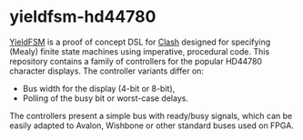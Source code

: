 # yieldfsm-hd44780

[YieldFSM](https://github.com/tilk/yieldfsm) is a proof of concept DSL for [Clash](https://clash-lang.org/) designed for specifying (Mealy)
finite state machines using imperative, procedural code.
This repository contains a family of controllers for the popular HD44780 character displays.
The controller variants differ on:

* Bus width for the display (4-bit or 8-bit),
* Polling of the busy bit or worst-case delays.

The controllers present a simple bus with ready/busy signals, which can be easily adapted to Avalon, Wishbone or other standard buses used on FPGA.

